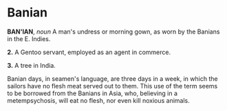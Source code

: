 # Banian

**BAN'IAN**, _noun_ A man's undress or morning gown, as worn by the Banians in the E. Indies.

**2.** A Gentoo servant, employed as an agent in commerce.

**3.** A tree in India.

Banian days, in seamen's language, are three days in a week, in which the sailors have no flesh meat served out to them. This use of the term seems to be borrowed from the Banians in Asia, who, believing in a metempsychosis, will eat no flesh, nor even kill noxious animals.